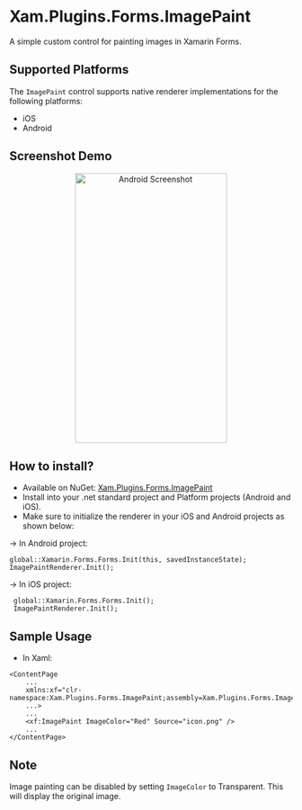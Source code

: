# Xam.Plugins.Forms.ImagePaint
A simple custom control for painting images in Xamarin Forms.

## Supported Platforms
The `ImagePaint` control supports native renderer implementations for the following platforms:
- iOS
- Android

## Screenshot Demo
<p align="center">
<img src="https://github.com/joaomissio/XFImagePaint/blob/master/demo/ScreenShots/control_android.png" alt="Android Screenshot" width="270" height="480">
</p>


## How to install?
* Available on NuGet: [Xam.Plugins.Forms.ImagePaint](https://www.nuget.org/packages/Xam.Plugins.Forms.ImagePaint/)
* Install into your .net standard project and Platform projects (Android and iOS).
* Make sure to initialize the renderer in your iOS and Android projects as shown below:

-> In Android project:
```
global::Xamarin.Forms.Forms.Init(this, savedInstanceState);
ImagePaintRenderer.Init();
```
-> In iOS project: 
```
 global::Xamarin.Forms.Forms.Init();
 ImagePaintRenderer.Init();
 ```
 
 ## Sample Usage
- In Xaml:
```
<ContentPage 
    ...
    xmlns:xf="clr-namespace:Xam.Plugins.Forms.ImagePaint;assembly=Xam.Plugins.Forms.ImagePaint.Abstractions"
    ...>
    ...
    <xf:ImagePaint ImageColor="Red" Source="icon.png" />
    ...
</ContentPage>
```

## Note
 Image painting can be disabled by setting `ImageColor` to Transparent. This will display the original image.
 

